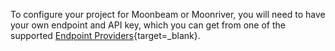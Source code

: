 To configure your project for Moonbeam or Moonriver, you will need to have your own endpoint and API key, which you can get from one of the supported [Endpoint Providers](/builders/get-started/endpoints){target=\_blank}.